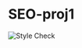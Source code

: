# SEO-proj1

![Style Check](https://github.com/fp456/SEO-proj1/actions/workflows/style.yaml/badge.svg)


